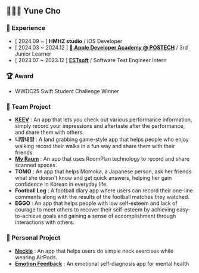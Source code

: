 ## 👨🏻‍💻 Yune Cho

### 💬 Experience

- [ 2024.09 ~ ] **HMHZ studio** / iOS Developer
- [ 2024.03 ~ 2024.12 ] **[ Apple Developer Academy @ POSTECH](https://developeracademy.postech.ac.kr/)** / 3rd Junior Learner
- [ 2023.07 ~ 2023.12 ] **[ESTsoft](https://estsoft.ai/)** / Software Test Engineer Intern

### 🏆 Award

- WWDC25 Swift Student Challenge Winner

### 📂 Team Project

- **[KEEV](https://apps.apple.com/kr/app/keev/id6738935591)** : An app that lets you check out various performance information, simply record your impressions and aftertaste after the performance, and share them with others.
- **니땅내땅** : A land grabbing game-style app that helps people who enjoy walking record their walks in a fun way and share them with their friends.
- **[My Raum](https://apps.apple.com/kr/app/my-raum/id6504674031)** : An app that uses RoomPlan technology to record and share scanned spaces.
- **TOMO** : An app that helps Momoka, a Japanese person, ask her friends what she doesn't know and get quick answers, helping her gain confidence in Korean in everyday life.
- **Football Log** : A football diary app where users can record their one-line comments along with the results of the football matches they watched.
- **EGGO** : An app that helps people with low self-esteem and lack of courage to meet others to recover their self-esteem by achieving easy-to-achieve goals and gaining a sense of accomplishment through interactions with others.

### 📂 Personal Project

- **[Neckle](https://apps.apple.com/kr/app/neckle/id6742444201)** : An app that helps users do simple neck exercises while wearing AirPods.
- **[Emotion Feedback](https://apps.apple.com/kr/app/emotion-feedback/id6480441483)** : An emotional self-diagnosis app for mental health

